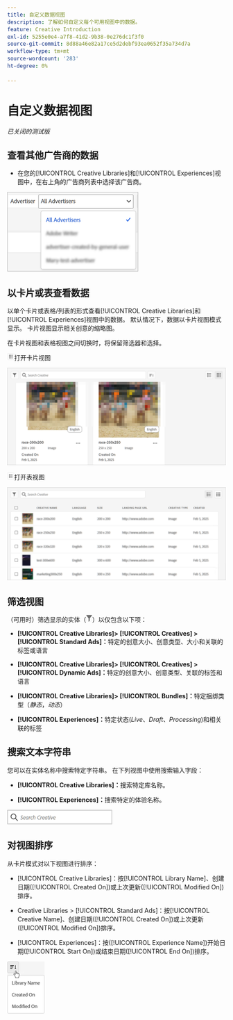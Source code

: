 ```yaml
---
title: 自定义数据视图
description: 了解如何自定义每个可用视图中的数据。
feature: Creative Introduction
exl-id: 5255e0e4-a7f8-41d2-9b38-0e276dc1f3f0
source-git-commit: 8d88a46e82a17ce5d2debf93ea0652f35a734d7a
workflow-type: tm+mt
source-wordcount: '283'
ht-degree: 0%

---
```


# 自定义数据视图

*已关闭的测试版*

## 查看其他广告商的数据

* 在您的[!UICONTROL Creative Libraries]和[!UICONTROL Experiences]视图中，在右上角的广告商列表中选择该广告商。

![广告商列表示例](/help/creative/assets/advertiser.png "广告商列表示例")

## 以卡片或表查看数据

以单个卡片或表格/列表的形式查看[!UICONTROL Creative Libraries]和[!UICONTROL Experiences]视图中的数据。 默认情况下，数据以卡片视图模式显示。 卡片视图显示相关创意的缩略图。

在卡片视图和表格视图之间切换时，将保留筛选器和选择。

![卡片视图](/help/creative/assets/card-view-button.png "卡片视图")打开卡片视图

![卡片视图示例](/help/creative/assets/card-view-example.png "卡片视图示例")

![表/列表视图](/help/creative/assets/table-view-button.png "表视图")打开表视图

![表格视图示例](/help/creative/assets/table-view-example.png "表格视图示例")

<!-- not implemented as of 11-26:
In card view, you can increase or decrease the size of the cards.

In either view, you can:

Include all creative variations in the view. [Experiences view?]

Refresh the pane to see any changes that other users have made.
-->

## 筛选视图

（可用时）筛选显示的实体（![筛选按钮](/help/creative/assets/filter.png "筛选按钮")）以仅包含以下项：

* **[!UICONTROL Creative Libraries]> [!UICONTROL Creatives] > [!UICONTROL Standard Ads]：**&#x200B;特定的创意大小、创意类型、大小和关联的标签或语言

* **[!UICONTROL Creative Libraries]> [!UICONTROL Creatives] > [!UICONTROL Dynamic Ads]：**&#x200B;特定的创意大小、创意类型、关联的标签和语言

* **[!UICONTROL Creative Libraries]> [!UICONTROL Bundles]：**&#x200B;特定捆绑类型（*静态*，*动态*）

* **[!UICONTROL Experiences]：**&#x200B;特定状态(*Live*、*Draft*、*Processing*)和相关联的标签

<!-- Only available to non-admin users in Phase 1

* **[!UICONTROL Feeds] > [!UICONTROL Catalog]:** Specific library [??? different than the statuses for the Template tab, which I'd expect to show something different anyway] statuses (*Active*, *Inactive*, *Deleted*)

* **[!UICONTROL Feeds] > [!UICONTROL Job Status]:** Specific statuses (*Created*, *Queued*, *Running*, *Finished*)

* **[!UICONTROL Feeds] > [!UICONTROL Template]:** Specific library [???] statuses (*Active*, *Archived*)

* **[!UICONTROL Ad Templates]:** Specific creative sizes and template types (*Static*, *Dynamic*)

-->

## 搜索文本字符串

您可以在实体名称中搜索特定字符串。 在下列视图中使用搜索输入字段：

* **[!UICONTROL Creative Libraries]：**&#x200B;搜索特定库名称。

* **[!UICONTROL Experiences]：**&#x200B;搜索特定的体验名称。

![示例搜索输入字段](/help/creative/assets/search-field.png "示例搜索输入字段")

## 对视图排序

从卡片模式对以下视图进行排序：

* [!UICONTROL Creative Libraries]：按[!UICONTROL Library Name]、创建日期([!UICONTROL Created On])或上次更新([!UICONTROL Modified On])排序。

* Creative Libraries > [!UICONTROL Standard Ads]：按[!UICONTROL Creative Name]、创建日期([!UICONTROL Created On])或上次更新([!UICONTROL Modified On])排序。

* [!UICONTROL Experiences]：按([!UICONTROL Experience Name])开始日期([!UICONTROL Start On])或结束日期([!UICONTROL End On])排序。

![排序选项示例](/help/creative/assets/sort.png "排序选项示例")
